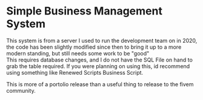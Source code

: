 # Simple Business Management System
 
This system is from a server I used to run the development team on in 2020, the code has been slightly modified since then to bring it up to a more modern standing, but still needs some work to be "good"
 </br>
This requires database changes, and I do not have the SQL File on hand to grab the table required. If you were planning on using this, id recommend using something like Renewed Scripts Business Script.

This is more of a portolio release than a useful thing to release to the fivem community.
